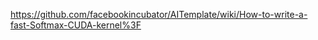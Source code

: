 https://github.com/facebookincubator/AITemplate/wiki/How-to-write-a-fast-Softmax-CUDA-kernel%3F    
